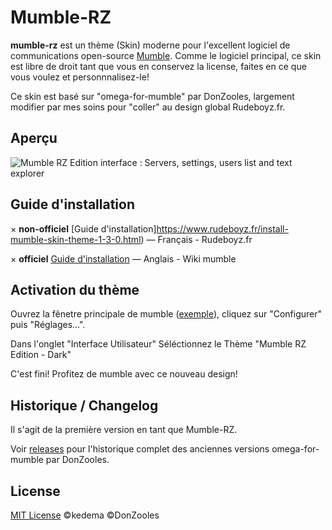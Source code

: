 # Mumble-RZ

**mumble-rz** est un thème (Skin) moderne pour l'excellent logiciel de communications open-source [Mumble](https://www.mumble.info/).
Comme le logiciel principal, ce skin est libre de droit tant que vous en conservez la license, faites en ce que vous voulez et personnnalisez-le!

Ce skin est basé sur "omega-for-mumble" par DonZooles, largement modifier par mes soins pour "coller" au design global Rudeboyz.fr.


## Aperçu

![Mumble RZ Edition interface : Servers, settings, users list and text explorer](https://medias.rznet.ovh/files/skin-mumble-rz/screenshot_interface_mumble.jpg)


## Guide d'installation

× **non-officiel** [Guide d'installation]https://www.rudeboyz.fr/install-mumble-skin-theme-1-3-0.html) — Français - Rudeboyz.fr

× **officiel** [Guide d'installation](https://wiki.mumble.info/wiki/Themes#Installing_a_new_theme) — Anglais - Wiki mumble


## Activation du thème

Ouvrez la fênetre principale de mumble ([exemple](https://medias.rznet.ovh/files/skin-mumble-rz/main_window.png)), cliquez sur "Configurer" puis "Réglages...".

Dans l'onglet "Interface Utilisateur" Séléctionnez le Thème "Mumble RZ Edition - Dark"

C'est fini! Profitez de mumble avec ce nouveau design!


## Historique / Changelog

Il s'agit de la première version en tant que Mumble-RZ. 

Voir [releases](https://github.com/kedema/mumble-rz/releases) pour l'historique complet des anciennes versions omega-for-mumble par DonZooles.


## License

[MIT License](https://github.com/kedema/mumble-rz/blob/master/LICENSE.md) ©kedema  ©DonZooles
